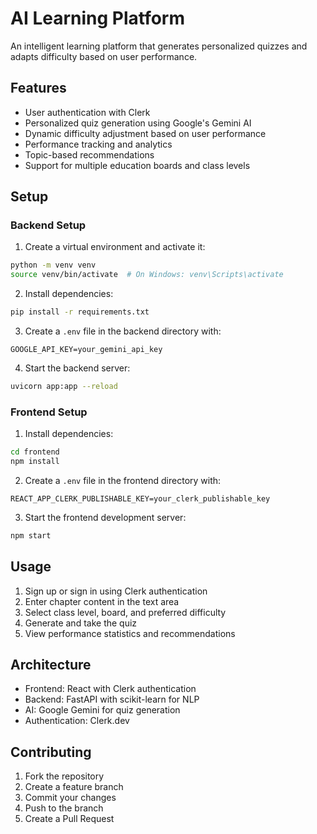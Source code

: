 # AI Learning Platform

An intelligent learning platform that generates personalized quizzes and adapts difficulty based on user performance.

## Features

- User authentication with Clerk
- Personalized quiz generation using Google's Gemini AI
- Dynamic difficulty adjustment based on user performance
- Performance tracking and analytics
- Topic-based recommendations
- Support for multiple education boards and class levels

## Setup

### Backend Setup

1. Create a virtual environment and activate it:
```bash
python -m venv venv
source venv/bin/activate  # On Windows: venv\Scripts\activate
```

2. Install dependencies:
```bash
pip install -r requirements.txt
```

3. Create a `.env` file in the backend directory with:
```
GOOGLE_API_KEY=your_gemini_api_key
```

4. Start the backend server:
```bash
uvicorn app:app --reload
```

### Frontend Setup

1. Install dependencies:
```bash
cd frontend
npm install
```

2. Create a `.env` file in the frontend directory with:
```
REACT_APP_CLERK_PUBLISHABLE_KEY=your_clerk_publishable_key
```

3. Start the frontend development server:
```bash
npm start
```

## Usage

1. Sign up or sign in using Clerk authentication
2. Enter chapter content in the text area
3. Select class level, board, and preferred difficulty
4. Generate and take the quiz
5. View performance statistics and recommendations

## Architecture

- Frontend: React with Clerk authentication
- Backend: FastAPI with scikit-learn for NLP
- AI: Google Gemini for quiz generation
- Authentication: Clerk.dev

## Contributing

1. Fork the repository
2. Create a feature branch
3. Commit your changes
4. Push to the branch
5. Create a Pull Request 